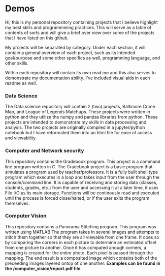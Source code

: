 # Demos

Hi, this is my personal repository containing projects that I believe highlight my best skills and programmming practices.
This will serve as a table of contents of sorts and will give a brief over view over some of the projects that I have listed
on this github.

My projects will be separated by category. Under each section, it will contain a general overview of each project, such as 
its intended goal/purpose and some other specifics as well, programming language, and other skills.

Within each repository will contain its own read me and this also serves to demonstrate my documentation ability. I've included visual
aids in each readme as well.

### Data Science 
The Data science repository will contain 2 (two) projects, Baltimore Crime Map, and League of Legends Matchups. These projects
were written in python and they utilize the numpy and pandas libraries from python. These projects are intended to demonstrate
my skills in data processing and analysis. The two projects are originally compiled in a jupyter/python notebook but I have reformated
them into an html file for ease of access and viewability.

### Computer and Network security
This repository contains the Gradebook program. This project is a command line program written in C. The Gradebook project is 
a basic program that simulates a program used by teacher/professors. It is a fully built shell type program which executes
in a loop and takes input from the user through the console/command line. It is capable of receiving and storing data (classes, students, grades, etc.) from the user and accessing it at a later time, it uses File I/O as its main storage. Functions will be continously read
and executed until the process is forced close/halted, or if the user exits the program themselves. 

### Computer Vision
This repository contains a Panorama Stitching program. This program was written using MATLAB The program takes in several images and attempts to stitch them together so that
they are all viewable from one frame. It does so by comparing the corners in each picture to determine an estimated offset from 
one picture to another. Once it has compared anough corners, a mapping is created for the entire photo. Each pixel is passed 
through the mapping. The end result is a composited image which contains both of the preceeding images layered ontop of one another.
**Examples can be found in the /computer_vision/report.pdf file**

